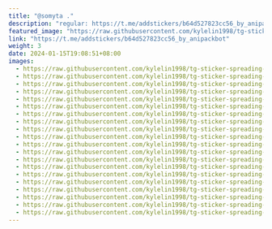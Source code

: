 ```yaml
---
title: "@somyta ."
description: "regular: https://t.me/addstickers/b64d527823cc56_by_anipackbot"
featured_image: "https://raw.githubusercontent.com/kylelin1998/tg-sticker-spreading-worldwide-images/main/img/0a1ee200-d138-437f-bbfb-9449ccc12218.jpg"
link: "https://t.me/addstickers/b64d527823cc56_by_anipackbot"
weight: 3
date: 2024-01-15T19:08:51+08:00
images:
  - https://raw.githubusercontent.com/kylelin1998/tg-sticker-spreading-worldwide-images/main/img/0a1ee200-d138-437f-bbfb-9449ccc12218.jpg
  - https://raw.githubusercontent.com/kylelin1998/tg-sticker-spreading-worldwide-images/main/img/19aa7d22-bf10-456c-b137-d8da284baa08.jpg
  - https://raw.githubusercontent.com/kylelin1998/tg-sticker-spreading-worldwide-images/main/img/be455b29-678a-407c-b137-eeb7e2d127a6.jpg
  - https://raw.githubusercontent.com/kylelin1998/tg-sticker-spreading-worldwide-images/main/img/1f48b902-512e-4558-9301-6c1500d3f58f.jpg
  - https://raw.githubusercontent.com/kylelin1998/tg-sticker-spreading-worldwide-images/main/img/fb5c42f1-66b6-4801-aaf2-6eacd6e5a433.jpg
  - https://raw.githubusercontent.com/kylelin1998/tg-sticker-spreading-worldwide-images/main/img/48d58e1a-6b29-413a-b09f-de247cf24756.jpg
  - https://raw.githubusercontent.com/kylelin1998/tg-sticker-spreading-worldwide-images/main/img/3b518566-7c63-4251-87d0-4b89861c727b.jpg
  - https://raw.githubusercontent.com/kylelin1998/tg-sticker-spreading-worldwide-images/main/img/c03834f1-cfd2-4f26-9d33-c0b28dd2250b.jpg
  - https://raw.githubusercontent.com/kylelin1998/tg-sticker-spreading-worldwide-images/main/img/b3cc6864-a3e7-48af-a3d6-dc16b8375565.jpg
  - https://raw.githubusercontent.com/kylelin1998/tg-sticker-spreading-worldwide-images/main/img/5b3658d0-9a0d-4752-b2c7-23afc5a8c0fa.jpg
  - https://raw.githubusercontent.com/kylelin1998/tg-sticker-spreading-worldwide-images/main/img/37e0cc43-2862-4880-9a5b-6320e21961a9.jpg
  - https://raw.githubusercontent.com/kylelin1998/tg-sticker-spreading-worldwide-images/main/img/b1915028-bc11-492c-8e72-caa09a052917.jpg
  - https://raw.githubusercontent.com/kylelin1998/tg-sticker-spreading-worldwide-images/main/img/bb83d3da-c64d-484c-ac4e-057aed7460e9.jpg
  - https://raw.githubusercontent.com/kylelin1998/tg-sticker-spreading-worldwide-images/main/img/7cc37154-5873-4996-b4eb-776c48b15dba.jpg
  - https://raw.githubusercontent.com/kylelin1998/tg-sticker-spreading-worldwide-images/main/img/abf1967b-1a20-4e20-ba43-a123a1a876b7.jpg
  - https://raw.githubusercontent.com/kylelin1998/tg-sticker-spreading-worldwide-images/main/img/4f4a0ad8-fa6a-483e-a880-01a62726e4b2.jpg
  - https://raw.githubusercontent.com/kylelin1998/tg-sticker-spreading-worldwide-images/main/img/52feb9b7-2ccb-48ef-add8-30eea866e3f6.jpg
  - https://raw.githubusercontent.com/kylelin1998/tg-sticker-spreading-worldwide-images/main/img/11c1f941-0bc4-4838-a5bb-dc807d77c6d3.jpg
  - https://raw.githubusercontent.com/kylelin1998/tg-sticker-spreading-worldwide-images/main/img/3c88a8c5-688a-4e63-a447-a3566b4535a5.jpg
  - https://raw.githubusercontent.com/kylelin1998/tg-sticker-spreading-worldwide-images/main/img/97906a02-5784-4dc4-bae5-d4f74fded59a.jpg
---
```

